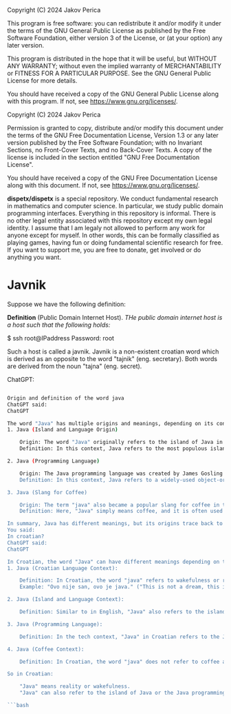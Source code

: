 Copyright (C) 2024 Jakov Perica

This program is free software: you can redistribute it and/or modify
it under the terms of the GNU General Public License as published by
the Free Software Foundation, either version 3 of the License, or
(at your option) any later version.

This program is distributed in the hope that it will be useful,
but WITHOUT ANY WARRANTY; without even the implied warranty of
MERCHANTABILITY or FITNESS FOR A PARTICULAR PURPOSE. See the
GNU General Public License for more details.

You should have received a copy of the GNU General Public License
along with this program. If not, see <https://www.gnu.org/licenses/>.

Copyright (C) 2024 Jakov Perica

Permission is granted to copy, distribute and/or modify this document
under the terms of the GNU Free Documentation License, Version 1.3 or
any later version published by the Free Software Foundation; with no
Invariant Sections, no Front-Cover Texts, and no Back-Cover Texts.
A copy of the license is included in the section entitled "GNU Free
Documentation License".

You should have received a copy of the GNU Free Documentation License
along with this document. If not, see <https://www.gnu.org/licenses/>.

**dispetx/dispetx** is a special repository. We conduct fundamental research
in mathematics and computer science. In particular, we study public domain
programming interfaces. Everything in this repository is informal. There is
no other legal entity associated with this repository except my own legal
identity. I assume that I am legaly not allowed to perform any work for anyone
except for myself. In other words, this can be formally classified as playing
games, having fun or doing fundamental scientific research for free.
If you want to support me, you are free to donate, get involved or do anything
you want.

# Javnik

Suppose we have the following definition:

**Definition** (Public Domain Internet Host). *THe public domain internet host
is a host such that the following holds:*

  $ ssh root@IPaddress
  Password: root

Such a host is called a javnik. Javnik is a non-existent croatian word which
is derived as an opposite to the word "tajnik" (eng. secretary). Both words
are derived from the noun "tajna" (eng. secret). 

ChatGPT:

```bash

Origin and definition of the word java
ChatGPT said:
ChatGPT

The word "Java" has multiple origins and meanings, depending on its context. Here are the key points:
1. Java (Island and Language Origin)

    Origin: The word "Java" originally refers to the island of Java in Indonesia, which has been known by that name for centuries. The name "Java" may have originated from the Sanskrit word "yava" (which means "barley" or "grain"), possibly because the island was famous for its agricultural richness.
    Definition: In this context, Java refers to the most populous island in Indonesia, a historically significant and culturally rich area. It has been a central location for ancient kingdoms, colonial occupation, and modern political and economic development.

2. Java (Programming Language)

    Origin: The Java programming language was created by James Gosling and his team at Sun Microsystems in the early 1990s. Initially, the project was called "Oak" (after a tree outside Gosling's office), but due to trademark issues, it was renamed "Java." The team chose "Java" as a name after Java coffee, which was known for its energizing qualities. This was a nod to the dynamic and powerful nature of the new programming language.
    Definition: In this context, Java refers to a widely-used object-oriented programming language known for its portability, security, and scalability. It is often used for building web applications, mobile apps (particularly on Android), and enterprise software.

3. Java (Slang for Coffee)

    Origin: The term "java" also became a popular slang for coffee in the United States, stemming from the association with the island of Java, which was a major exporter of coffee beans.
    Definition: Here, "Java" simply means coffee, and it is often used in casual conversation to refer to a cup of coffee.

In summary, Java has different meanings, but its origins trace back to the Indonesian island, from which the name has spread to both the tech world and everyday language (through coffee).
You said:
In croatian?
ChatGPT said:
ChatGPT

In Croatian, the word "Java" can have different meanings depending on the context, much like in English. Here are the relevant meanings:
1. Java (Croatian Language Context):

    Definition: In Croatian, the word "java" refers to wakefulness or reality (as opposed to dreaming). It is used to describe the state of being awake and conscious. This meaning is related to the term for real life or something experienced outside of dreams.
    Example: "Ovo nije san, ovo je java." ("This is not a dream, this is reality.")

2. Java (Island and Language Context):

    Definition: Similar to in English, "Java" also refers to the island of Java in Indonesia in Croatian, with the same historical and geographical significance.

3. Java (Programming Language):

    Definition: In the tech context, "Java" in Croatian refers to the Java programming language just as it does in English, used for software development. The term is untranslated in this context.

4. Java (Coffee Context):

    Definition: In Croatian, the word "java" does not refer to coffee as it does in English. However, "kava" is the Croatian word for coffee, which sounds somewhat similar.

So in Croatian:

    "Java" means reality or wakefulness.
    "Java" can also refer to the island of Java or the Java programming language, depending on the context.

```bash
